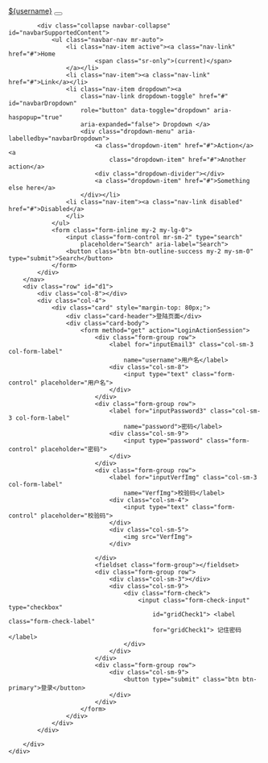 <!DOCTYPE html>
<html lang="zh-cn">
<head>
<meta name="viewport"
	content="width=device-width, initial-scale=1, shrink-to-fit=no">
<link rel="stylesheet"
	href="https://stackpath.bootstrapcdn.com/bootstrap/4.3.1/css/bootstrap.min.css"
	integrity="sha384-ggOyR0iXCbMQv3Xipma34MD+dH/1fQ784/j6cY/iJTQUOhcWr7x9JvoRxT2MZw1T"
	crossorigin="anonymous">
<script src="https://code.jquery.com/jquery-3.3.1.slim.min.js"
	integrity="sha384-q8i/X+965DzO0rT7abK41JStQIAqVgRVzpbzo5smXKp4YfRvH+8abtTE1Pi6jizo"
	crossorigin="anonymous"></script>
<script
	src="https://cdnjs.cloudflare.com/ajax/libs/popper.js/1.14.7/umd/popper.min.js"
	integrity="sha384-UO2eT0CpHqdSJQ6hJty5KVphtPhzWj9WO1clHTMGa3JDZwrnQq4sF86dIHNDz0W1"
	crossorigin="anonymous"></script>
<script
	src="https://stackpath.bootstrapcdn.com/bootstrap/4.3.1/js/bootstrap.min.js"
	integrity="sha384-JjSmVgyd0p3pXB1rRibZUAYoIIy6OrQ6VrjIEaFf/nJGzIxFDsf4x0xIM+B07jRM"
	crossorigin="anonymous"></script>
<style rel="text/css">
#d1 {
	background-image: url("Explosion_1080.jpg");
}
</style>
<meta charset="UTF-8">
<title>登录</title>
</head>
<body>
	<div class="container-fluid">
		<nav class="navbar navbar-expand-lg navbar-light bg-light">
			<a class="navbar-brand" href="#">${username}</a>
			<button class="navbar-toggler" type="button" data-toggle="collapse"
				data-target="#navbarSupportedContent"
				aria-controls="navbarSupportedContent" aria-expanded="false"
				aria-label="Toggle navigation">
				<span class="navbar-toggler-icon"></span>
			</button>

			<div class="collapse navbar-collapse" id="navbarSupportedContent">
				<ul class="navbar-nav mr-auto">
					<li class="nav-item active"><a class="nav-link" href="#">Home
							<span class="sr-only">(current)</span>
					</a></li>
					<li class="nav-item"><a class="nav-link" href="#">Link</a></li>
					<li class="nav-item dropdown"><a
						class="nav-link dropdown-toggle" href="#" id="navbarDropdown"
						role="button" data-toggle="dropdown" aria-haspopup="true"
						aria-expanded="false"> Dropdown </a>
						<div class="dropdown-menu" aria-labelledby="navbarDropdown">
							<a class="dropdown-item" href="#">Action</a> <a
								class="dropdown-item" href="#">Another action</a>
							<div class="dropdown-divider"></div>
							<a class="dropdown-item" href="#">Something else here</a>
						</div></li>
					<li class="nav-item"><a class="nav-link disabled" href="#">Disabled</a>
					</li>
				</ul>
				<form class="form-inline my-2 my-lg-0">
					<input class="form-control mr-sm-2" type="search"
						placeholder="Search" aria-label="Search">
					<button class="btn btn-outline-success my-2 my-sm-0" type="submit">Search</button>
				</form>
			</div>
		</nav>
		<div class="row" id="d1">
			<div class="col-8"></div>
			<div class="col-4">
				<div class="card" style="margin-top: 80px;">
					<div class="card-header">登陆页面</div>
					<div class="card-body">
						<form method="get" action="LoginActionSession">
							<div class="form-group row">
								<label for="inputEmail3" class="col-sm-3 col-form-label"
									name="username">用户名</label>
								<div class="col-sm-8">
									<input type="text" class="form-control" placeholder="用户名">
								</div>
							</div>
							<div class="form-group row">
								<label for="inputPassword3" class="col-sm-3 col-form-label"
									name="password">密码</label>
								<div class="col-sm-9">
									<input type="password" class="form-control" placeholder="密码">
								</div>
							</div>
							<div class="form-group row">
								<label for="inputVerfImg" class="col-sm-3 col-form-label"
									name="VerfImg">校验码</label>
								<div class="col-sm-4">
									<input type="text" class="form-control" placeholder="校验码">
								</div>
								<div class="col-sm-5">
									<img src="VerfImg">
								</div>

							</div>
							<fieldset class="form-group"></fieldset>
							<div class="form-group row">
								<div class="col-sm-3"></div>
								<div class="col-sm-9">
									<div class="form-check">
										<input class="form-check-input" type="checkbox"
											id="gridCheck1"> <label class="form-check-label"
											for="gridCheck1"> 记住密码 </label>
									</div>
								</div>
							</div>
							<div class="form-group row">
								<div class="col-sm-9">
									<button type="submit" class="btn btn-primary">登录</button>
								</div>
							</div>
						</form>
					</div>
				</div>
			</div>

		</div>
	</div>

</body>
</html>
